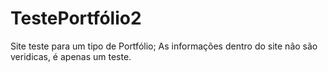 # TestePortfólio2
Site teste para um tipo de Portfólio;
As informações dentro do site não são veridicas, é apenas um teste.
